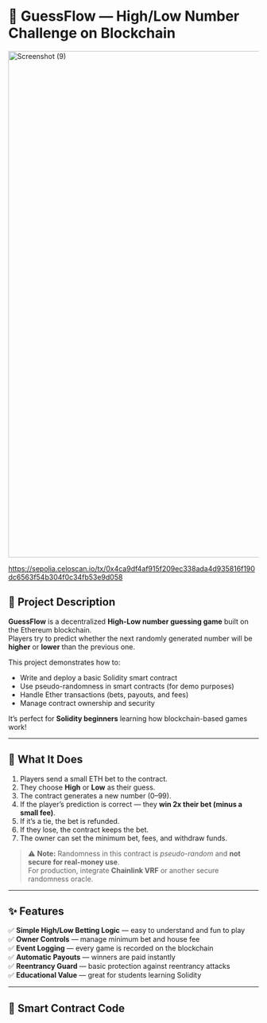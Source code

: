 # 🎲 GuessFlow — High/Low Number Challenge on Blockchain  

<img width="1920" height="1017" alt="Screenshot (9)" src="https://github.com/user-attachments/assets/bc5e2396-119e-4f11-aabf-26c9bc9de869" />


https://sepolia.celoscan.io/tx/0x4ca9df4af915f209ec338ada4d935816f190dc6563f54b304f0c34fb53e9d058
## 🚀 Project Description  

**GuessFlow** is a decentralized **High-Low number guessing game** built on the Ethereum blockchain.  
Players try to predict whether the next randomly generated number will be **higher** or **lower** than the previous one.  

This project demonstrates how to:
- Write and deploy a basic Solidity smart contract  
- Use pseudo-randomness in smart contracts (for demo purposes)  
- Handle Ether transactions (bets, payouts, and fees)  
- Manage contract ownership and security  

It’s perfect for **Solidity beginners** learning how blockchain-based games work!  

---

## 🎯 What It Does  

1. Players send a small ETH bet to the contract.  
2. They choose **High** or **Low** as their guess.  
3. The contract generates a new number (0–99).  
4. If the player’s prediction is correct — they **win 2x their bet (minus a small fee)**.  
5. If it’s a tie, the bet is refunded.  
6. If they lose, the contract keeps the bet.  
7. The owner can set the minimum bet, fees, and withdraw funds.  

> ⚠️ **Note:** Randomness in this contract is *pseudo-random* and **not secure for real-money use**.  
For production, integrate **Chainlink VRF** or another secure randomness oracle.  

---

## ✨ Features  

✅ **Simple High/Low Betting Logic** — easy to understand and fun to play  
✅ **Owner Controls** — manage minimum bet and house fee  
✅ **Event Logging** — every game is recorded on the blockchain  
✅ **Automatic Payouts** — winners are paid instantly  
✅ **Reentrancy Guard** — basic protection against reentrancy attacks  
✅ **Educational Value** — great for students learning Solidity  

---

## 🧠 Smart Contract Code  

```solidity

